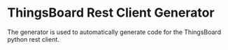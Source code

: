 # ThingsBoard Rest Client Generator

The generator is used to automatically generate code for the ThingsBoard python rest client.
